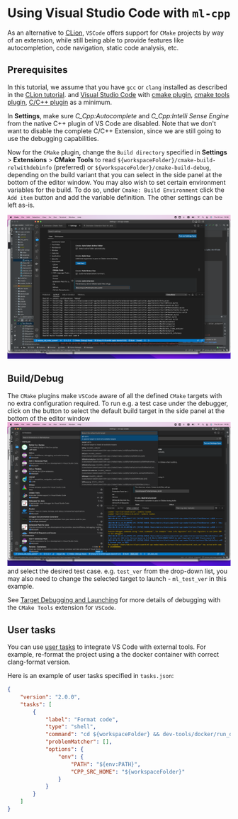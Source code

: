 # Using Visual Studio Code with `ml-cpp`

As an alternative to [CLion](../clion/using_clion.md), `VSCode` offers support
for `CMake` projects by way of an extension, while still being able to provide features like autocompletion,
code navigation, static code analysis, etc. 

## Prerequisites

In this tutorial, we assume that you have `gcc` or `clang` installed as described in the
[CLion tutorial](../clion/using_clion.md). 
and
[Visual Studio Code](https://code.visualstudio.com/) with
[cmake plugin](https://marketplace.visualstudio.com/items?itemName=twxs.cmake),
[cmake tools plugin](https://marketplace.visualstudio.com/items?itemName=ms-vscode.cmake-tools),
[C/C++ plugin](https://marketplace.visualstudio.com/items?itemName=ms-vscode.cpptools)
as a minimum.

In **Settings**, make sure *C_Cpp:Autocomplete* and *C_Cpp:Intelli Sense Engine* from the native C++ plugin of VS Code
are disabled. Note that we don't want to disable the complete C/C++ Extension, since we are still going to use the
debugging capabilities.

Now for the `CMake` plugin, change the `Build directory` specified in **Settings** > **Extensions** >
**CMake Tools** to read `${workspaceFolder}/cmake-build-relwithdebinfo` (preferred) or `${workspaceFolder}/cmake-build-debug`,
depending on the build variant that you can select in the side panel at the bottom of the editor window.
You may also wish to set certain environment variables for the build.
To do so, under `Cmake: Build Environment` click the `Add item`
button and add the variable definition. The other settings can be left as-is.

![CMake Config](./cmake_config.png)

## Build/Debug

The `CMake` plugins make `VSCode` aware of all the defined `CMake` targets with no extra configuration required.
To run e.g. a test case under the debugger, click on the button to select the default build target
in the side panel at the bottom of the editor window 
![Debug Test](./debug_test_case.png)
and select the desired test case. e.g. `test_ver` from the drop-down list, you may also need to change the selected
target to launch - `ml_test_ver` in this example.

See [Target Debugging and Launching](https://vector-of-bool.github.io/docs/vscode-cmake-tools/debugging.html) for
more details of debugging with the `CMake Tools` extension for `VSCode`. 

## User tasks

You can use [user tasks](https://code.visualstudio.com/docs/editor/tasks) to integrate VS Code with external tools. For
example, re-format the project using a the docker container with correct clang-format version.

Here is an example of user tasks specified in `tasks.json`:

```json
{
    "version": "2.0.0",
    "tasks": [
        {
            "label": "Format code",
            "type": "shell",
            "command": "cd ${workspaceFolder} && dev-tools/docker/run_docker_clang_format.sh",
            "problemMatcher": [],
            "options": {
                "env": {
                    "PATH": "${env:PATH}",
                    "CPP_SRC_HOME": "${workspaceFolder}"
                }
            }             
        }
    ]
}
```

